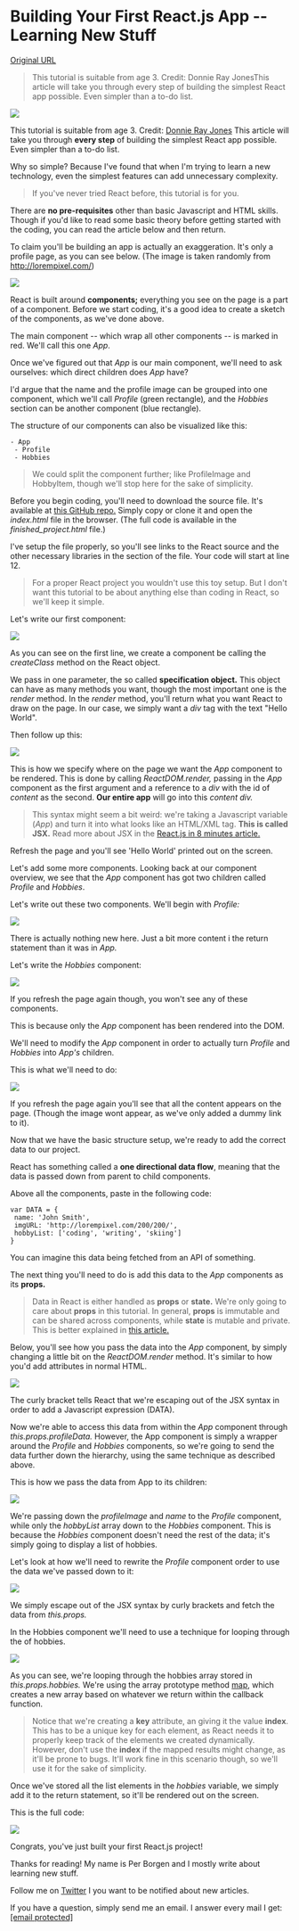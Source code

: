 # Building Your First React.js App -- Learning New Stuff

[Original URL](https://medium.com/learning-new-stuff/building-your-first-react-js-app-d53b0c98dc#.a1rnyzcwv)

> This tutorial is suitable from age 3\. Credit: Donnie Ray JonesThis article will take you through every step of building the simplest React app possible. Even simpler than a to-do list.

![](https://cdn-images-1.medium.com/max/800/1*YTqou7X2QcqvyslQHkt_Kw.jpeg)

This tutorial is suitable from age 3\. Credit: [Donnie Ray Jones](https://www.flickr.com/photos/donnieray/ "Go to Donnie Ray Jones's photostream") This article will take you through **every step** of building the simplest React app possible. Even simpler than a to-do list.

Why so simple? Because I've found that when I'm trying to learn a new technology, even the simplest features can add unnecessary complexity.

> If you've never tried React before, this tutorial is for you.

There are **no pre-requisites** other than basic Javascript and HTML skills. Though if you'd like to read some basic theory before getting started with the coding, you can read the article below and then return.

To claim you'll be building an app is actually an exaggeration. It's only a profile page, as you can see below. (The image is taken randomly from <http://lorempixel.com/>)

![](https://cdn-images-1.medium.com/max/800/1*jKHL1tfIYyZ5lIXvmRwa9g.png)

React is built around **components;** everything you see on the page is a part of a component. Before we start coding, it's a good idea to create a sketch of the components, as we've done above.

The main component -- which wrap all other components -- is marked in red. We'll call this one _App_.

Once we've figured out that _App_ is our main component, we'll need to ask ourselves: which direct children does _App_ have?

I'd argue that the name and the profile image can be grouped into one component, which we'll call _Profile_ (green rectangle)_,_ and the _Hobbies_ section can be another component (blue rectangle).

The structure of our components can also be visualized like this:

```
- App
 - Profile
 - Hobbies
```

> We could split the component further; like ProfileImage and HobbyItem, though we'll stop here for the sake of simplicity.

Before you begin coding, you'll need to download the source file. It's available at [this GitHub repo.](https://github.com/perborgen/YourFirstReactProject) Simply copy or clone it and open the _index.html_ file in the browser. (The full code is available in the _finished_project.html_ file.)

I've setup the file properly, so you'll see links to the React source and the other necessary libraries in the <head/> section of the file. Your code will start at line 12.

> For a proper React project you wouldn't use this toy setup. But I don't want this tutorial to be about anything else than coding in React, so we'll keep it simple.

Let's write our first component:

![](https://cdn-images-1.medium.com/max/800/1*NLIMG74J43OveO18x19Qvg.png)

As you can see on the first line, we create a component be calling the _createClass_ method on the React object.

We pass in one parameter, the so called **specification object.** This object can have as many methods you want, though the most important one is the _render_ method. In the _render_ method, you'll return what you want React to draw on the page. In our case, we simply want a _div_ tag with the text "Hello World".

Then follow up this:

![](https://cdn-images-1.medium.com/max/800/1*ywkSGo7l3eHXcg9LGAxXWg.png)

This is how we specify where on the page we want the _App_ component to be rendered. This is done by calling _ReactDOM.render,_ passing in the _App_ component as the first argument and a reference to a _div_ with the id of _content_ as the second. **Our entire app** will go into this _content div._

> This syntax might seem a bit weird: we're taking a Javascript variable (_App_) and turn it into what looks like an HTML/XML tag. **This is called JSX.** Read more about JSX in the [React.js in 8 minutes article.](https://medium.com/learning-new-stuff/learn-react-js-in-7-min-92a1ef023003#.b2tr5yuzz)

Refresh the page and you'll see 'Hello World' printed out on the screen.

Let's add some more components. Looking back at our component overview, we see that the _App_ component has got two children called _Profile_ and _Hobbies_.

Let's write out these two components. We'll begin with _Profile:_

![](https://cdn-images-1.medium.com/max/800/1*XsBbwYFKcXKoYZ630-NQqw.png)

There is actually nothing new here. Just a bit more content i the return statement than it was in _App._

Let's write the _Hobbies_ component:

![](https://cdn-images-1.medium.com/max/800/1*N5pgeSVMeQ8gqOFvt0vlGQ.png)

If you refresh the page again though, you won't see any of these components.

This is because only the _App_ component has been rendered into the DOM.

We'll need to modify the _App_ component in order to actually turn _Profile_ and _Hobbies_ into _App's_ children.

This is what we'll need to do:

![](https://cdn-images-1.medium.com/max/800/1*eSWfi8Fp1pUxiM7ypNDmEA.png)

If you refresh the page again you'll see that all the content appears on the page. (Though the image wont appear, as we've only added a dummy link to it).

Now that we have the basic structure setup, we're ready to add the correct data to our project.

React has something called a **one directional data flow**, meaning that the data is passed down from parent to child components.

Above all the components, paste in the following code:

```
var DATA = { 
 name: 'John Smith',
 imgURL: 'http://lorempixel.com/200/200/',
 hobbyList: ['coding', 'writing', 'skiing']
}
```

You can imagine this data being fetched from an API of something.

The next thing you'll need to do is add this data to the _App_ components as its **props.**

> Data in React is either handled as **props** or **state.** We're only going to care about **props** in this tutorial. In general, **props** is immutable and can be shared across components, while **state** is mutable and private. This is better explained in [this article.](https://medium.com/learning-new-stuff/learn-react-js-in-7-min-92a1ef023003#.b2tr5yuzz)

Below, you'll see how you pass the data into the _App_ component, by simply changing a little bit on the _ReactDOM.render_ method. It's similar to how you'd add attributes in normal HTML.

![](https://cdn-images-1.medium.com/max/800/1*tbpzl5NIo9CSLzyRTtzC_A.png)

The curly bracket tells React that we're escaping out of the JSX syntax in order to add a Javascript expression (DATA).

Now we're able to access this data from within the _App_ component through _this.props.profileData._ However, the App component is simply a wrapper around the _Profile_ and _Hobbies_ components, so we're going to send the data further down the hierarchy, using the same technique as described above.

This is how we pass the data from App to its children:

![](https://cdn-images-1.medium.com/max/800/1*rUH8Y52kv5EMxT8-pxlqWA.png)

We're passing down the _profileImage_ and _name_ to the _Profile_ component, while only the _hobbyList_ array down to the _Hobbies_ component. This is because the _Hobbies_ component doesn't need the rest of the data; it's simply going to display a list of hobbies.

Let's look at how we'll need to rewrite the _Profile_ component order to use the data we've passed down to it:

![](https://cdn-images-1.medium.com/max/800/1*guE377pneicTO4uWLJNa9A.png)

We simply escape out of the JSX syntax by curly brackets and fetch the data from _this.props._

In the Hobbies component we'll need to use a technique for looping through the of hobbies.

![](https://cdn-images-1.medium.com/max/800/1*JuQ1TaTndDxfq9ZMYb17hA.png)

As you can see, we're looping through the hobbies array stored in _this.props.hobbies._ We're using the array prototype method [map](https://developer.mozilla.org/en-US/docs/Web/JavaScript/Reference/Global_Objects/Array/map), which creates a new array based on whatever we return within the callback function.

> Notice that we're creating a **key** attribute, an giving it the value **index**. This has to be a unique key for each element, as React needs it to properly keep track of the elements we created dynamically. However, don't use the **index** if the mapped results might change, as it'll be prone to bugs. It'll work fine in this scenario though, so we'll use it for the sake of simplicity.

Once we've stored all the list elements in the _hobbies_ variable, we simply add it to the return statement, so it'll be rendered out on the screen.

This is the full code:

![](https://cdn-images-1.medium.com/max/800/1*GwqPrFnpPal72u-7Fm8CcQ.png)

Congrats, you've just built your first React.js project!

Thanks for reading! My name is Per Borgen and I mostly write about learning new stuff.

Follow me on [Twitter](https://twitter.com/OsloKommunePer) I you want to be notified about new articles.

If you have a question, simply send me an email. I answer every mail I get: [[email protected]](https://medium.com/cdn-cgi/l/email-protection)
